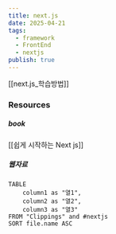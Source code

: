 ```yaml
---
title: next.js
date: 2025-04-21
tags:
  - framework
  - FrontEnd
  - nextjs
publish: true
---
```


[[next.js_학습방법]]



### Resources

##### book
[[쉽게 시작하는 Next js]]

##### 웹자료
```dataview
TABLE
    column1 as "열1",
    column2 as "열2",
    column3 as "열3"
FROM "Clippings" and #nextjs 
SORT file.name ASC
```
